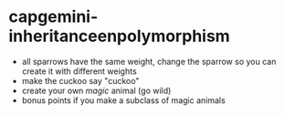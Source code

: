 # capgemini-inheritanceenpolymorphism

- all sparrows have the same weight, change the sparrow so you can create it with different weights
- make the cuckoo say "cuckoo"
- create your own _magic_ animal (go wild) 
- bonus points if you make a subclass of magic animals
